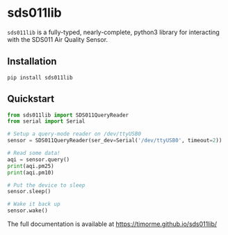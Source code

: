 # sds011lib

`sds011lib` is a fully-typed, nearly-complete, python3 library for interacting with the SDS011 Air Quality Sensor.

## Installation

```commandline
pip install sds011lib
```

## Quickstart

```python
from sds011lib import SDS011QueryReader
from serial import Serial

# Setup a query-mode reader on /dev/ttyUSB0 
sensor = SDS011QueryReader(ser_dev=Serial('/dev/ttyUSB0', timeout=2))

# Read some data!
aqi = sensor.query()
print(aqi.pm25)
print(aqi.pm10)

# Put the device to sleep
sensor.sleep()

# Wake it back up
sensor.wake()
```

The full documentation is available at https://timorme.github.io/sds011lib/